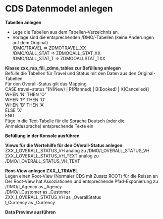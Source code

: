 # CDS Datenmodel anlegen

**Tabellen anlegen**<br>
  - Lege die Tabellen aus dem Tabellen-Verzeichnis an.<br>
  - Vorlage sind die entsprechenden /DMO/-Tabellen (keine Änderungen auf dem Original)  <br>
    /DMO/TRAVEL => ZDMOTRAVEL_XX  <br>
    /DMO/OALL_STAT => ZDMOOALL_STAT_XX  <br>
    /DMO/OALL_STAT_T => ZDMOOALLSTAT_TXX  <br>
 
**Klasse zxx_rap_fill_zdmo_tables zur Befüllung anlegen**<br>
  Befülle die Tabellen für Travel und Status mit den Daten aus den Original-Tabellen  <br>
  Für den Overall-Status gilt das Mapping  <br>
            CASE travel~status    "[N(New) | P(Planned) | B(Booked) | X(Cancelled)]  <br>
              WHEN 'N' THEN 'O'  <br>
              WHEN 'P' THEN 'O'  <br>
              WHEN 'B' THEN 'A'  <br>
              ELSE 'X'  <br>
            END    <br>
  Füge in die Text-Tabelle für die Sprache Deutsch (oder die Anmeldesprache) entsprechende Texte ein  <br>

**Befüllung in der Konsole ausführen**<br>

**Views für die Wertehilfe für den OVerall-Status anlegen**  <br>
  ZXX_I_OVERALL_STATUS_VH analog zu /DMO/I_OVERALL_STATUS_VH  <br>
  ZXX_I_OVERALL_STATUS_VH_TEXT analog zu /DMO/I_OVERALL_STATUS_VH_TEXT  <br>

**Root-View anlegen ZXX_I_TRAVEL**  <br>
  Legen einen Root-View (Normaler CDS mit Zusatz ROOT) für die Reisen an  <br>
  Der Root-View hat Assoziationen und entsprechende Pfad-Exponierung zu  <br>
  /DMO/I_Agency            as _Agency  <br>
  /DMO/I_Customer          as _Customer  <br>
  ZXX_I_OVERALL_STATUS_VH as _OverallStatus  <br>
  I_Currency               as _Currency  <br>

**Data Preview ausführen**<br>
  
